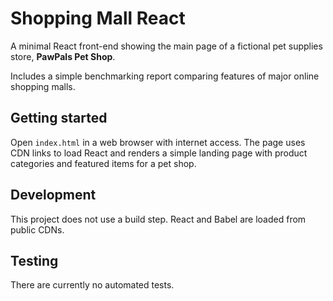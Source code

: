 # Shopping Mall React

A minimal React front-end showing the main page of a fictional pet supplies store, **PawPals Pet Shop**.

Includes a simple benchmarking report comparing features of major online shopping malls.

## Getting started

Open `index.html` in a web browser with internet access. The page uses CDN links to load React and renders a simple landing page with product categories and featured items for a pet shop.

## Development

This project does not use a build step. React and Babel are loaded from public CDNs.

## Testing

There are currently no automated tests.
